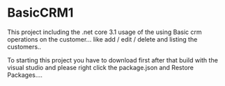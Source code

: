 # BasicCRM1

This project including the .net core 3.1 usage of the using Basic crm operations on the customer... like add / edit / delete and listing the customers..


To starting this project you have to download first after that build with the visual studio and please right click the package.json and Restore Packages....

